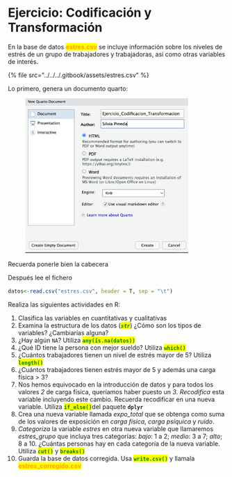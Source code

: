 # Ejercicio: Codificación y Transformación

En la base de datos <mark style="color:orange;">**estres.csv**</mark> se incluye información sobre los niveles de estrés de un grupo de trabajadores y trabajadoras, así como otras variables de interés.

{% file src="../../../.gitbook/assets/estres.csv" %}

Lo primero, genera un documento quarto:

<figure><img src="../../../.gitbook/assets/image (230).png" alt="" width="375"><figcaption></figcaption></figure>

Recuerda ponerle bien la cabecera

Después lee el fichero&#x20;

```r
datos<-read.csv("estres.csv", header = T, sep = "\t")
```

Realiza las siguientes actividades en R:

1. Clasifica las variables en cuantitativas y cualitativas
2. Examina la estructura de los datos (_<mark style="color:green;">**`str`**</mark>_) ¿Cómo son los tipos de variables? ¿Cambiarías alguna?
3. ¿Hay algún `NA`? Utiliza <mark style="color:green;">**`any(is.na(datos))`**</mark>
4. ¿Qué ID tiene la persona con mejor sueldo? Utiliza <mark style="color:green;">**`which()`**</mark>
5. ¿Cuántos trabajadores tienen un nivel de estrés mayor de 5? Utiliza <mark style="color:green;">**`length()`**</mark>
6. ¿Cuántos trabajadores tienen estrés mayor de 5 y además una carga física > 3?
7. Nos hemos equivocado en la introducción de datos y para todos los valores _2_ de carga física, queríamos haber puesto un _3_. _Recodifica_ esta variable incluyendo este cambio. Recuerda recodificar en una nueva variable. Utiliza <mark style="color:green;">**`if_else()`**</mark>del paquete **`dplyr`**
8. Crea una nueva variable llamada _expo\_total_ que se obtenga como suma de los valores de exposición en _carga física_, _carga psíquica_ y _ruido_.
9. _Categoriza_ la variable _estres_ en otra nueva variable que llamaremos _estres\_grupo_ que incluya tres categorías: _bajo_: 1 a 2; _medio_: 3 a 7; _alto_; 8 a 10. ¿Cuántas personas hay en cada categoría de la nueva variable. Utiliza <mark style="color:green;">**`cut()`**</mark> y <mark style="color:green;">**`breaks()`**</mark>
10. Guarda la base de datos corregida. Usa <mark style="color:green;">**`write.csv()`**</mark> y llamala <mark style="color:orange;">**estres\_corregido.csv**</mark>
